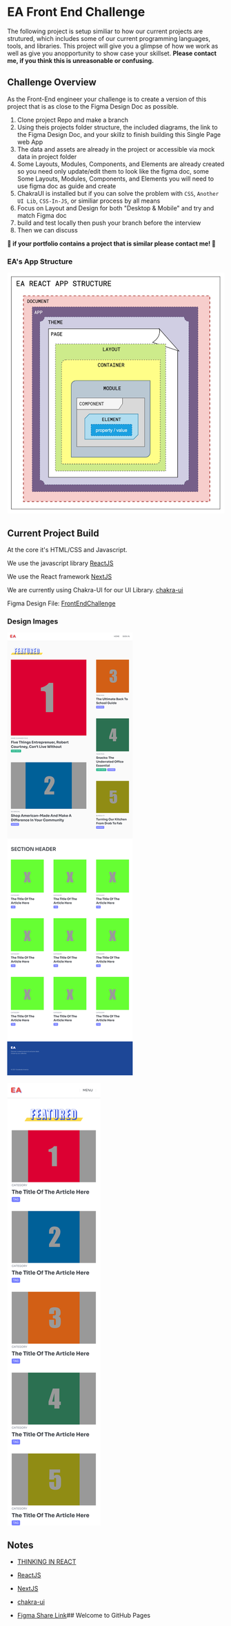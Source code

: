 # EA Front End Challenge
The following project is setup similiar to how our current projects are  strutured, which includes some of our current programming  languages, tools, and libraries. 
This project will give you a glimpse of how we work as well as give you anopportunity to show case your skillset.
**Please contact me, if you think this is unreasonable or confusing.**

## Challenge Overview
As the Front-End engineer  your  challenge is to  create a version of this project  that is as close to the Figma Design Doc as possible.

1. Clone project Repo and make a branch
2. Using theis projects folder structure, the included diagrams, the link to the Figma Design Doc, and your skillz  to finish building this  Single Page web  App
8. The data and assets are already in the project or accessible via mock data in project folder
9. Some Layouts, Modules, Components, and Elements are already created so you need only update/edit them to look like the figma doc, some Some Layouts, Modules, Components, and Elements you will need to use figma doc as guide and create
12. ChakraUI is installed but if you can solve the problem with `CSS`, `Another UI Lib`, `CSS-In-JS`, or similiar process by all means
14. Focus on Layout and Design for both "Desktop & Mobile" and try and match Figma doc
15. build and test locally then push your branch before the interview 
16. Then we can discuss

**🚨 if your portfolio contains a project that is similar please contact me! 🚨**


### EA's App Structure

![ReactAppStructure](./reactAppStructure.jpg)


## Current Project Build

At the core it's HTML/CSS and Javascript.

We use  the javascript library [ReactJS](https://reactjs.org)

We use the React framework
[NextJS](https://nextjs.org/learn/basics/create-nextjs-app)


We are currently using Chakra-UI for our UI Library.
[chakra-ui](https://chakra-ui.com/)

Figma Design File:
[FrontEndChallenge](https://www.figma.com/file/dFFaPvdPrl9Ib1MtqXtPS1/FrontEnd-Challenge?node-id=0%3A1)

### Design Images

![Figma Desktop View](./frontEndFigma-desktop.png)

![Figma Mobile View](./frontEndFigma-mobile.png)

## Notes
- [THINKING IN REACT](https://reactjs.org/docs/thinking-in-react.html)

- [ReactJS](https://reactjs.org)


- [NextJS](https://nextjs.org/learn/basics/create-nextjs-app)



- [chakra-ui](https://chakra-ui.com/)

- [Figma Share Link](https://www.figma.com/file/dFFaPvdPrl9Ib1MtqXtPS1/FrontEnd-Challenge?node-id=0%3A1)## Welcome to GitHub Pages
